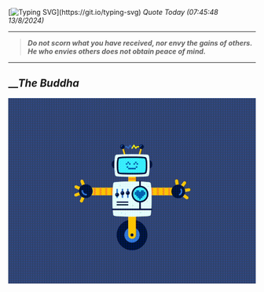 [![Typing SVG](https://readme-typing-svg.herokuapp.com?font=Press+Start+2P&color=C2F784&size=35&width=900&height=100&lines=Hello+World%2C+I'm+Hung+!)](https://git.io/typing-svg) 
_Quote Today (07:45:48 13/8/2024)_
___
>**_Do not scorn what you have received, nor envy the gains of others. He who envies others does not obtain peace of mind._**
___

## __**_The Buddha_**

![RobotDance](src/assets/images/robot-dancing-dribble.gif?style=center)
